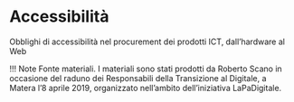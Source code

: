 # Accessibilità
Obblighi di accessibilità nel procurement dei prodotti ICT, dall’hardware al Web

!!! Note
    Fonte materiali.
I materiali sono stati prodotti da Roberto Scano in occasione del raduno dei Responsabili della Transizione al Digitale, a Matera l’8 aprile 2019, organizzato nell’ambito dell’iniziativa LaPaDigitale.
